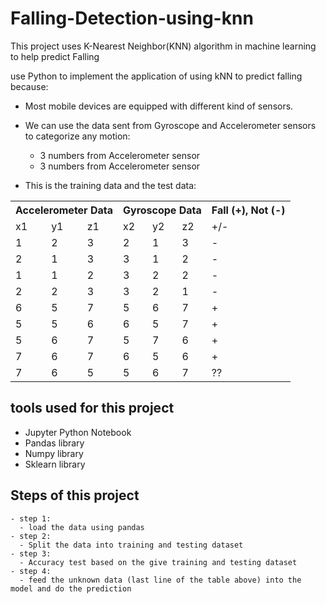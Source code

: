 # Falling-Detection-using-knn
  This project uses K-Nearest Neighbor(KNN) algorithm in machine learning to help
  predict Falling

  use Python to implement the application of using kNN to predict falling because:

  - Most mobile devices are equipped with different kind of sensors.
  - We can use the data sent from Gyroscope and Accelerometer sensors to categorize
  any motion:
    - 3 numbers from Accelerometer sensor
    - 3 numbers from Accelerometer sensor

  - This is the training data and the test data:


  <table class="tg">
    <tr>
      <th class="tg-0lax" colspan="3">Accelerometer Data</th>
      <th class="tg-kwiq" colspan="3">Gyroscope Data</th>
      <th class="tg-kwiq">Fall (+), Not (-)</th>
    </tr>
    <tr>
      <td class="tg-0pky">x1</td>
      <td class="tg-0pky">y1</td>
      <td class="tg-0pky">z1</td>
      <td class="tg-0pky">x2</td>
      <td class="tg-0pky">y2</td>
      <td class="tg-0pky">z2</td>
      <td class="tg-c3ow">+/-</td>
    </tr>
    <tr>
      <td class="tg-0pky">1</td>
      <td class="tg-0pky">2</td>
      <td class="tg-0pky">3</td>
      <td class="tg-0pky">2</td>
      <td class="tg-0pky">1</td>
      <td class="tg-0pky">3</td>
      <td class="tg-c3ow">-</td>
    </tr>
    <tr>
      <td class="tg-0pky">2</td>
      <td class="tg-0pky">1</td>
      <td class="tg-0pky">3</td>
      <td class="tg-0pky">3</td>
      <td class="tg-0pky">1</td>
      <td class="tg-0pky">2</td>
      <td class="tg-c3ow">-</td>
    </tr>
    <tr>
      <td class="tg-0pky">1</td>
      <td class="tg-0pky">1</td>
      <td class="tg-0pky">2</td>
      <td class="tg-0pky">3</td>
      <td class="tg-0pky">2</td>
      <td class="tg-0pky">2</td>
      <td class="tg-c3ow">-</td>
    </tr>
    <tr>
      <td class="tg-0pky">2</td>
      <td class="tg-0pky">2</td>
      <td class="tg-0pky">3</td>
      <td class="tg-0pky">3</td>
      <td class="tg-0pky">2</td>
      <td class="tg-0pky">1</td>
      <td class="tg-c3ow">-</td>
    </tr>
    <tr>
      <td class="tg-0pky">6</td>
      <td class="tg-0pky">5</td>
      <td class="tg-0pky">7</td>
      <td class="tg-0pky">5</td>
      <td class="tg-0pky">6</td>
      <td class="tg-0pky">7</td>
      <td class="tg-c3ow">+</td>
    </tr>
    <tr>
      <td class="tg-0pky">5</td>
      <td class="tg-0pky">5</td>
      <td class="tg-0pky">6</td>
      <td class="tg-0pky">6</td>
      <td class="tg-0pky">5</td>
      <td class="tg-0pky">7</td>
      <td class="tg-c3ow">+</td>
    </tr>
    <tr>
      <td class="tg-0pky">5</td>
      <td class="tg-0pky">6</td>
      <td class="tg-0pky">7</td>
      <td class="tg-0pky">5</td>
      <td class="tg-0pky">7</td>
      <td class="tg-0pky">6</td>
      <td class="tg-c3ow">+</td>
    </tr>
    <tr>
      <td class="tg-0pky">7</td>
      <td class="tg-0pky">6</td>
      <td class="tg-0pky">7</td>
      <td class="tg-0pky">6</td>
      <td class="tg-0pky">5</td>
      <td class="tg-0pky">6</td>
      <td class="tg-c3ow">+</td>
    </tr>
    <tr>
      <td class="tg-s256">7</td>
      <td class="tg-s256">6</td>
      <td class="tg-s256">5</td>
      <td class="tg-s256">5</td>
      <td class="tg-s256">6</td>
      <td class="tg-s256">7</td>
      <td class="tg-dxjg">??</td>
    </tr>
  </table>


  </table>

  ## tools used for this project
  - Jupyter Python Notebook
  - Pandas library
  - Numpy library
  - Sklearn library

  ## Steps of this project
    - step 1:
      - load the data using pandas
    - step 2:
      - Split the data into training and testing dataset
    - step 3:
      - Accuracy test based on the give training and testing dataset
    - step 4:
      - feed the unknown data (last line of the table above) into the model and do the prediction
